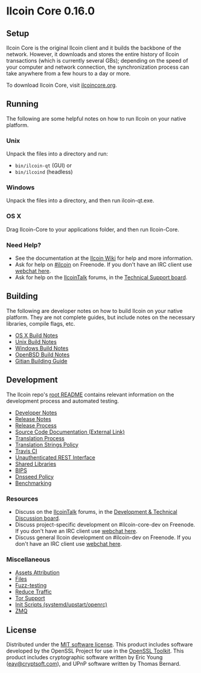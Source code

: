 Ilcoin Core 0.16.0
=====================

Setup
---------------------
Ilcoin Core is the original Ilcoin client and it builds the backbone of the network. However, it downloads and stores the entire history of Ilcoin transactions (which is currently several GBs); depending on the speed of your computer and network connection, the synchronization process can take anywhere from a few hours to a day or more.

To download Ilcoin Core, visit [ilcoincore.org](https://ilcoincore.org/en/releases/).

Running
---------------------
The following are some helpful notes on how to run Ilcoin on your native platform.

### Unix

Unpack the files into a directory and run:

- `bin/ilcoin-qt` (GUI) or
- `bin/ilcoind` (headless)

### Windows

Unpack the files into a directory, and then run ilcoin-qt.exe.

### OS X

Drag Ilcoin-Core to your applications folder, and then run Ilcoin-Core.

### Need Help?

* See the documentation at the [Ilcoin Wiki](https://en.ilcoin.it/wiki/Main_Page)
for help and more information.
* Ask for help on [#ilcoin](http://webchat.freenode.net?channels=ilcoin) on Freenode. If you don't have an IRC client use [webchat here](http://webchat.freenode.net?channels=ilcoin).
* Ask for help on the [IlcoinTalk](https://ilcointalk.org/) forums, in the [Technical Support board](https://ilcointalk.org/index.php?board=4.0).

Building
---------------------
The following are developer notes on how to build Ilcoin on your native platform. They are not complete guides, but include notes on the necessary libraries, compile flags, etc.

- [OS X Build Notes](build-osx.md)
- [Unix Build Notes](build-unix.md)
- [Windows Build Notes](build-windows.md)
- [OpenBSD Build Notes](build-openbsd.md)
- [Gitian Building Guide](gitian-building.md)

Development
---------------------
The Ilcoin repo's [root README](/README.md) contains relevant information on the development process and automated testing.

- [Developer Notes](developer-notes.md)
- [Release Notes](release-notes.md)
- [Release Process](release-process.md)
- [Source Code Documentation (External Link)](https://dev.visucore.com/ilcoin/doxygen/)
- [Translation Process](translation_process.md)
- [Translation Strings Policy](translation_strings_policy.md)
- [Travis CI](travis-ci.md)
- [Unauthenticated REST Interface](REST-interface.md)
- [Shared Libraries](shared-libraries.md)
- [BIPS](bips.md)
- [Dnsseed Policy](dnsseed-policy.md)
- [Benchmarking](benchmarking.md)

### Resources
* Discuss on the [IlcoinTalk](https://ilcointalk.org/) forums, in the [Development & Technical Discussion board](https://ilcointalk.org/index.php?board=6.0).
* Discuss project-specific development on #ilcoin-core-dev on Freenode. If you don't have an IRC client use [webchat here](http://webchat.freenode.net/?channels=ilcoin-core-dev).
* Discuss general Ilcoin development on #ilcoin-dev on Freenode. If you don't have an IRC client use [webchat here](http://webchat.freenode.net/?channels=ilcoin-dev).

### Miscellaneous
- [Assets Attribution](assets-attribution.md)
- [Files](files.md)
- [Fuzz-testing](fuzzing.md)
- [Reduce Traffic](reduce-traffic.md)
- [Tor Support](tor.md)
- [Init Scripts (systemd/upstart/openrc)](init.md)
- [ZMQ](zmq.md)

License
---------------------
Distributed under the [MIT software license](/COPYING).
This product includes software developed by the OpenSSL Project for use in the [OpenSSL Toolkit](https://www.openssl.org/). This product includes
cryptographic software written by Eric Young ([eay@cryptsoft.com](mailto:eay@cryptsoft.com)), and UPnP software written by Thomas Bernard.
